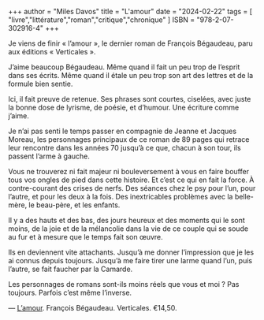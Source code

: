 +++
author = "Miles Davos"
title = "L'amour"
date = "2024-02-22"
tags = [
    "livre","littérature","roman","critique","chronique"
]
ISBN = "978-2-07-302916-4"
+++

Je viens de finir « l’amour », le dernier roman de François Bégaudeau, paru aux éditions « Verticales ».

J’aime beaucoup Bégaudeau. Même quand il fait un peu trop de l’esprit dans ses écrits. Même quand il étale un peu trop son art des lettres et de la formule bien sentie.

Ici, il fait preuve de retenue. Ses phrases sont courtes, ciselées, avec juste la bonne dose de lyrisme, de poésie, et d’humour. Une écriture comme j’aime.

Je n’ai pas senti le temps passer en compagnie de Jeanne et Jacques Moreau, les personnages principaux de ce roman de 89 pages qui retrace leur rencontre dans les années 70 jusqu’à ce que, chacun à son tour, ils passent l’arme à gauche.

Vous ne trouverez ni fait majeur ni bouleversement à vous en faire bouffer tous vos ongles de pied dans cette histoire. Et c’est ce qui en fait la force. À contre-courant des crises de nerfs. Des séances chez le psy pour l’un, pour l’autre, et pour les deux à la fois. Des inextricables problèmes avec la belle-mère, le beau-père, et les enfants.

Il y a des hauts et des bas, des jours heureux et des moments qui le sont moins, de la joie et de la mélancolie dans la vie de ce couple qui se soude au fur et à mesure que le temps fait son œuvre.

Ils en deviennent vite attachants. Jusqu’à me donner l’impression que je les ai connus depuis toujours. Jusqu’à me faire tirer une larme quand l’un, puis l’autre, se fait faucher par la Camarde.

Les personnages de romans sont-ils moins réels que vous et moi ? Pas toujours. Parfois c’est même l’inverse.

—
[L’amour](http://www.editions-verticales.com/fiche_ouvrage.php?id=481&rubrique=3). François Bégaudeau. Verticales. €14,50.

